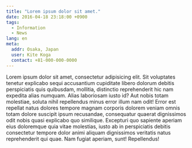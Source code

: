 ```yaml
---
title: "Lorem ipsum dolor sit amet."
date: 2016-04-18 23:18:00 +0900
tags:
  - Information
  - News
lang: en
meta:
  addr: Osaka, Japan
  user: Kite Koga
  contact: +81-000-000-0000
---
```

Lorem ipsum dolor sit amet, consectetur adipisicing elit. Sit voluptates tenetur explicabo sequi accusantium cupiditate libero dolorum debitis perspiciatis quis quibusdam, mollitia, distinctio reprehenderit hic nam expedita alias numquam. Alias laboriosam iusto id? Aut nobis totam molestiae, soluta nihil repellendus minus error illum nam odit! Error est repellat natus dolores tempore magnam corporis dolorem veniam omnis totam dolore suscipit ipsum recusandae, consequatur quaerat dignissimos odit nobis quasi explicabo quo similique. Excepturi quo sapiente aperiam eius doloremque quia vitae molestias, iusto ab in perspiciatis debitis consectetur tempore dolor animi aliquam dignissimos veritatis natus reprehenderit qui quae. Nam fugiat aperiam, sunt! Repellendus!
